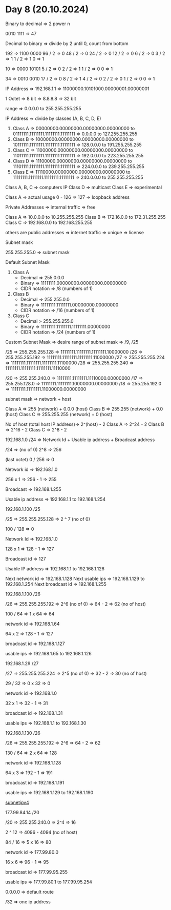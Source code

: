 # Day 8 (20.10.2024)

Binary to decimal => 2 power n

0010 1111 => 47

Decimal to binary => divide by 2 until 0, count from bottom

192 => 1100 0000
96 / 2 => 0
48 / 2 => 0
24 / 2 => 0
12 / 2 => 0
6 / 2 => 0
3 / 2 => 1
1 / 2 => 1
0 => 1

10 => 0000 10101
5 / 2 => 0
2 / 2 => 1
1 / 2 => 0
0 => 1

34 => 0010 0010
17 / 2 => 0
8 / 2 => 1
4 / 2 => 0
2 / 2 => 0
1 / 2 => 0
0 => 1

IP Address => 192.168.1.1 => 11000000.10101000.00000001.00000001

1 Octet => 8 bit => 8.8.8.8 => 32 bit

range => 0.0.0.0 to 255.255.255.255

IP Address => divide by classes (A, B, C, D, E)

1. Class A => 00000000.00000000.00000000.00000000 to 01111111.11111111.11111111.11111111
           => 0.0.0.0 to 127.255.255.255
2. Class B => 10000000.00000000.00000000.00000000 to 10111111.11111111.11111111.11111111
           => 128.0.0.0 to 191.255.255.255
3. Class C => 11000000.00000000.00000000.00000000 to 11011111.11111111.11111111.11111111
           => 192.0.0.0 to 223.255.255.255
4. Class D => 11100000.00000000.00000000.00000000 to 11101111.11111111.11111111.11111111
           => 224.0.0.0 to 239.255.255.255
5. Class E => 11110000.00000000.00000000.00000000 to 11111111.11111111.11111111.11111111
           => 240.0.0.0 to 255.255.255.255

Class A, B, C => computers IP
Class D => multicast
Class E => experimental

Class A => actual usage 0 - 126 => 127 => loopback address

Private Addresses => internal traffic => free

Class A => 10.0.0.0 to 10.255.255.255
Class B => 172.16.0.0 to 172.31.255.255
Class C => 192.168.0.0 to 192.168.255.255

others are public addresses => internet traffic => unique => license

Subnet mask

255.255.255.0 => subnet mask

Default Subnet Mask

1. Class A
   - Decimal => 255.0.0.0
   - Binary => 11111111.00000000.00000000.00000000
   - CIDR notation => /8 (numbers of 1)
2. Class B
   - Decimal => 255.255.0.0
   - Binary => 11111111.11111111.00000000.00000000
   - CIDR notation => /16 (numbers of 1)
3. Class C
   - Decimal > 255.255.255.0
   - Binary => 11111111.11111111.11111111.00000000
   - CIDR notation => /24 (numbers of 1)

Custom Subnet Mask => desire range of subnet mask => /9, /25

/25 => 255.255.255.128 => 11111111.11111111.11111111.10000000
/26 => 255.255.255.192 => 11111111.11111111.11111111.11000000
/27 => 255.255.255.224 => 11111111.11111111.11111111.11100000
/28 => 255.255.255.240 => 11111111.11111111.11111111.11110000

/20 => 255.255.240.0 => 11111111.11111111.11110000.00000000
/17 => 255.255.128.0 => 11111111.11111111.10000000.00000000
/18 => 255.255.192.0 => 11111111.11111111.11000000.00000000

subnet mask => network + host

Class A => 255 (network) + 0.0.0 (host)
Class B => 255.255 (network) + 0.0 (host)
Class C => 255.255.255 (network) + 0 (host)

No of host (total host IP address)=> 2^(host) - 2
Class A => 2^24 - 2
Class B => 2^16 - 2
Class C => 2^8 - 2

192.168.1.0 /24 => Network Id + Usable ip address + Broadcast address

/24 => (no of 0) 2^8 => 256

(last octet) 0 / 256 => 0

Network id => 192.168.1.0

256 x 1 => 256 - 1 => 255

Broadcast => 192.168.1.255

Usable ip address => 192.168.1.1 to 192.168.1.254

192.168.1.100 /25

/25 => 255.255.255.128 => 2 ^ 7 (no of 0)

100 / 128 => 0

Network Id => 192.168.1.0

128 x 1 => 128 - 1 => 127

Broadcast id => 127

Usable IP address => 192.168.1.1 to 192.168.1.126

Next network id => 192.168.1.128
Next usable ips => 192.168.1.129 to 192.168.1.254
Next broadcast id => 192.168.1.255

192.168.1.100 /26

/26 => 255.255.255.192 => 2^6 (no of 0) => 64 - 2 => 62 (no of host)

100 / 64 => 1 x 64 => 64

network id => 192.168.1.64

64 x 2 => 128 - 1 => 127

broadcast id => 192.168.1.127

usable ips => 192.168.1.65 to 192.168.1.126

192.168.1.29 /27

/27 => 255.255.255.224 => 2^5 (no of 0) => 32 - 2 => 30 (no of host)

29 / 32 => 0 x 32 => 0

network id => 192.168.1.0

32 x 1 => 32 - 1 => 31

broadcast id => 192.168.1.31

usable ips => 192.168.1.1 to 192.168.1.30

192.168.1.130 /26

/26 => 255.255.255.192 => 2^6 => 64 - 2 => 62

130 / 64 => 2 x 64 => 128

network id => 192.168.1.128

64 x 3 => 192 - 1 => 191

broadcast id => 192.168.1.191

usable ips => 192.168.1.129 to 192.168.1.190

[subnetipv4](https://subnetipv4.com/)

177.99.84.14 /20

/20 => 255.255.240.0 => 2^4 => 16

2 ^ 12 => 4096 - 4094 (no of host)

84 / 16 => 5 x 16 => 80

network id => 177.99.80.0

16 x 6 => 96 - 1 => 95

broadcast id => 177.99.95.255

usable ips => 177.99.80.1 to 177.99.95.254

0.0.0.0 => default route

/32 => one ip address
